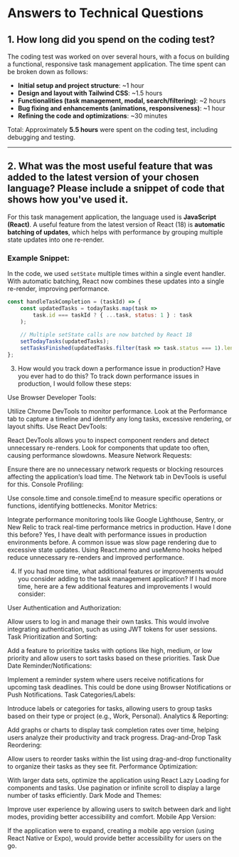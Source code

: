 # Answers to Technical Questions

## 1. How long did you spend on the coding test?

The coding test was worked on over several hours, with a focus on building a functional, responsive task management application. The time spent can be broken down as follows:
- **Initial setup and project structure**: ~1 hour
- **Design and layout with Tailwind CSS**: ~1.5 hours
- **Functionalities (task management, modal, search/filtering)**: ~2 hours
- **Bug fixing and enhancements (animations, responsiveness)**: ~1 hour
- **Refining the code and optimizations**: ~30 minutes

Total: Approximately **5.5 hours** were spent on the coding test, including debugging and testing.

---

## 2. What was the most useful feature that was added to the latest version of your chosen language? Please include a snippet of code that shows how you've used it.

For this task management application, the language used is **JavaScript (React)**. A useful feature from the latest version of React (18) is **automatic batching of updates**, which helps with performance by grouping multiple state updates into one re-render.

### Example Snippet:

In the code, we used `setState` multiple times within a single event handler. With automatic batching, React now combines these updates into a single re-render, improving performance.

```javascript
const handleTaskCompletion = (taskId) => {
    const updatedTasks = todayTasks.map(task => 
        task.id === taskId ? { ...task, status: 1 } : task
    );
    
    // Multiple setState calls are now batched by React 18
    setTodayTasks(updatedTasks);
    setTasksFinished(updatedTasks.filter(task => task.status === 1).length);
};


```
3. How would you track down a performance issue in production? Have you ever had to do this?
To track down performance issues in production, I would follow these steps:

Use Browser Developer Tools:

Utilize Chrome DevTools to monitor performance. Look at the Performance tab to capture a timeline and identify any long tasks, excessive rendering, or layout shifts.
Use React DevTools:

React DevTools allows you to inspect component renders and detect unnecessary re-renders. Look for components that update too often, causing performance slowdowns.
Measure Network Requests:

Ensure there are no unnecessary network requests or blocking resources affecting the application’s load time. The Network tab in DevTools is useful for this.
Console Profiling:

Use console.time and console.timeEnd to measure specific operations or functions, identifying bottlenecks.
Monitor Metrics:

Integrate performance monitoring tools like Google Lighthouse, Sentry, or New Relic to track real-time performance metrics in production.
Have I done this before? Yes, I have dealt with performance issues in production environments before. A common issue was slow page rendering due to excessive state updates. Using React.memo and useMemo hooks helped reduce unnecessary re-renders and improved performance.

4. If you had more time, what additional features or improvements would you consider adding to the task management application?
If I had more time, here are a few additional features and improvements I would consider:

User Authentication and Authorization:

Allow users to log in and manage their own tasks. This would involve integrating authentication, such as using JWT tokens for user sessions.
Task Prioritization and Sorting:

Add a feature to prioritize tasks with options like high, medium, or low priority and allow users to sort tasks based on these priorities.
Task Due Date Reminder/Notifications:

Implement a reminder system where users receive notifications for upcoming task deadlines. This could be done using Browser Notifications or Push Notifications.
Task Categories/Labels:

Introduce labels or categories for tasks, allowing users to group tasks based on their type or project (e.g., Work, Personal).
Analytics & Reporting:

Add graphs or charts to display task completion rates over time, helping users analyze their productivity and track progress.
Drag-and-Drop Task Reordering:

Allow users to reorder tasks within the list using drag-and-drop functionality to organize their tasks as they see fit.
Performance Optimization:

With larger data sets, optimize the application using React Lazy Loading for components and tasks. Use pagination or infinite scroll to display a large number of tasks efficiently.
Dark Mode and Themes:

Improve user experience by allowing users to switch between dark and light modes, providing better accessibility and comfort.
Mobile App Version:

If the application were to expand, creating a mobile app version (using React Native or Expo), would provide better accessibility for users on the go.
